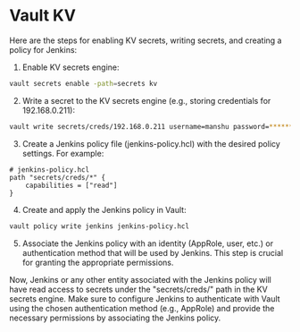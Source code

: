# Vault KV
Here are the steps for enabling KV secrets, writing secrets, and creating a policy for Jenkins:

1. Enable KV secrets engine:
```bash
vault secrets enable -path=secrets kv
```

2. Write a secret to the KV secrets engine (e.g., storing credentials for 192.168.0.211):
```bash
vault write secrets/creds/192.168.0.211 username=manshu password=****** # Will use this screts to do ssh and to connect slave nodes
```

3. Create a Jenkins policy file (jenkins-policy.hcl) with the desired policy settings. For example:
```hcl
# jenkins-policy.hcl
path "secrets/creds/*" {
    capabilities = ["read"]
}
```

4. Create and apply the Jenkins policy in Vault:
```bash
vault policy write jenkins jenkins-policy.hcl
```

5. Associate the Jenkins policy with an identity (AppRole, user, etc.) or authentication method that will be used by Jenkins. This step is crucial for granting the appropriate permissions.

Now, Jenkins or any other entity associated with the Jenkins policy will have read access to secrets under the "secrets/creds/" path in the KV secrets engine. Make sure to configure Jenkins to authenticate with Vault using the chosen authentication method (e.g., AppRole) and provide the necessary permissions by associating the Jenkins policy.